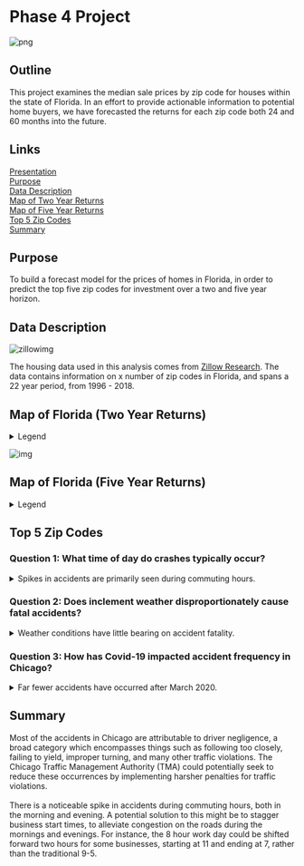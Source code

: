 # Phase 4 Project
![png](https://www.phoenixfl.org/wp-content/uploads/2020/05/iStock-1069431162_1500w.jpg)

## Outline

This project examines the median sale prices by zip code for houses within the state of Florida. In an effort to provide actionable information to potential home buyers, we have forecasted the returns for each zip code both 24 and 60 months into the future. 

## Links

[Presentation](presentationlink)<br/>
[Purpose](README.md#Purpose) <br/>
[Data Description](README.md#Data-Description) <br/>
[Map of Two Year Returns](README.md#Map-of-Florida-(Two-Year-Returns)) <br/>
[Map of Five Year Returns](README.md#Map-of-Florida-(Five-Year-Returns)) <br/>
[Top 5 Zip Codes](README.md#Top-5-Zip-Codes) <br/>
[Summary](README.md#Summary) <br/>

## Purpose
To build a forecast model for the prices of homes in Florida, in order to predict the top five zip codes for investment over a two and five year horizon.

## Data Description

![zillowimg](https://logodix.com/logo/1176610.png)

The housing data used in this analysis comes from [Zillow Research](https://www.zillow.com/research/data/). The data contains information on x number of zip codes in Florida, and spans a 22 year period, from 1996 - 2018. <br/>

## Map of Florida (Two Year Returns)
<details>

  <summary> Legend </summary>
    
![imglegend](https://github.com/Nick-Kolowich/Project-3-Chicago-Car-Crashes/blob/main/Images/legend.png)

</details>

![img]()

## Map of Florida (Five Year Returns)

<details>

  <summary> Legend </summary>
    
![imglegend]()

</details>

## Top 5 Zip Codes
    
<h3> Question 1: What time of day do crashes typically occur? </h3>
<details>
    
   <summary> Spikes in accidents are primarily seen during commuting hours. </summary>
    
![image png](https://github.com/Nick-Kolowich/Project-3-Chicago-Car-Crashes/blob/main/Images/hourofcrashdistpresentation.png) 

</details>

<h3> Question 2: Does inclement weather disproportionately cause fatal accidents? </h3>
<details>
    
   <summary> Weather conditions have little bearing on accident fatality. </summary><br/>
   
   <ul>
   <li> Rain is 1.08x more likely to be present during a fatal crash. </li>
   <li> Snow is 0.55x as likely to be present </li>
   <li> Fog/Smoke/Haze is 1.90x more likely </li>
   </ul><br/>
    
![image png](https://raw.githubusercontent.com/Nick-Kolowich/Project-3-Chicago-Car-Crashes/main/Images/weatherfatalvsnoinjury.png)

</details>

<h3> Question 3: How has Covid-19 impacted accident frequency in Chicago? </h3>
<details>
    
   <summary> Far fewer accidents have occurred after March 2020. </summary><br/>
   
   <ul>
   <li> 2018 </li>
    <ul>
    <li> 68,286 accidents</li>
    </ul>
   <li> 2019 </li>
    <ul>
        <li> 65,106 accidents </li>
    </ul>
   <li> 2020 </li>
    <ul>
        <li> 42,375 accidents </li>
    </ul>
   </ul><br/>
   
   The blue line denotes the stay-at-home orders issued by Governor Pritzker on March 20th. <br/>
   
![image png](https://github.com/Nick-Kolowich/Project-3-Chicago-Car-Crashes/blob/main/Images/covid19traffic.png) 

</details>

## Summary

Most of the accidents in Chicago are attributable to driver negligence, a broad category which encompasses things such as following too closely, failing to yield, improper turning, and many other traffic violations. The Chicago Traffic Management Authority (TMA) could potentially seek to reduce these occurrences by implementing harsher penalties for traffic violations. <br/>
 <br/>
There is a noticeable spike in accidents during commuting hours, both in the morning and evening. A potential solution to this might be to stagger business start times, to alleviate congestion on the roads during the mornings and evenings. For instance, the 8 hour work day could be shifted forward two hours for some businesses, starting at 11 and ending at 7, rather than the traditional 9-5. 
